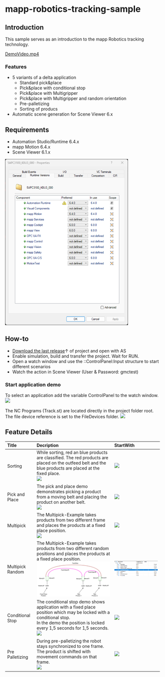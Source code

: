# mapp-robotics-tracking-sample

## Introduction
This sample serves as an introduction to the mapp Robotics tracking technology.

[DemoVideo.mp4](doc/vid/DemoVideo.webm)

### Features
* 5 variants of a delta application
  * Standard pick&place
  * Pick&place with conditional stop
  * Pick&place with Multigripper
  * Pick&place with Multigripper and random orientation
  * Pre-palletizing
  * Sorting of producs
* Automatic scene generation for Scene Viewer 6.x
  

## Requirements

* Automation Studio/Runtime 6.4.x
* mapp Motion 6.4.x
* Scene Viewer 6.1.x
<img src="doc/img/Requirements.png" width="400"/>

## How-to
* [Download the last release](https://github.com/br-automation-com/mapp-robotics-tracking-sample/releases)↑ of project and open with AS
* Enable simulation, build and transfer the project. Wait for RUN.
* Open a watch window and use the ::ControlPanel:Input structure to start different scenarios
* Watch the action in Scene Viewer (User & Password: gmctest)


### Start application demo
To select an application add the variable ControlPanel to the watch window. 
<img src="doc/img/StartApplication.png" width="700"/>

The NC Programs (Track.st) are located directly in the project folder root. The file device reference is set to the FileDevices folder.
<img src="doc/img/FileDevice.png" width="400"/>


## Feature Details
| Title | Decription  | StartWith     |
|:------|:------------|:--------------|
| Sorting | While sorting, red an blue products are classified. The red products are placed on the outfeed belt and the blue products are placed at the fixed place. <br/><img src="doc/img/Sorting.svg"/><br/> | <img src="doc/img/StartSorting.png"/> |
| Pick and Place | The pick and place demo demonstrates picking a product from a moving belt and placing the product on another belt. <br/><img src="doc/img/PickNPlace.svg" /> | <img src="doc/img/StartPickNPlace.png" /> |
| Multipick | The Multipick-Example takes products from two different frame and places the products at a fixed place position. <br/><img src="doc/img/Multipick.svg" /> | <img src="doc/img/StartMultipick.png" /> |
| Multipick Random | The Multipick-Example takes products from two different random positions and places the products at a fixed place position. <br/><img src="doc/img/MultipickRand.svg" /> | <img src="doc/img/StartMultipickRand.png" /> |
| Conditional Stop | The conditional stop demo shows application with a fixed place position which may be locked with a conditional stop.<br/> In the demo the position is locked every 1,5 seconds for 1,5 seconds.  <br/><img src="doc/img/ConditionalStop.svg" /> | <img src="doc/img/StartConditionalStop.png" /> |
| Pre Palletizing | During pre-palletizing the robot stays synchronized to one frame. The product is shifted with movement commands on that frame. <br/><img src="doc/img/PrePalletizing.svg" />| <img src="doc/img/StartPrePalletizing.png" /> |

